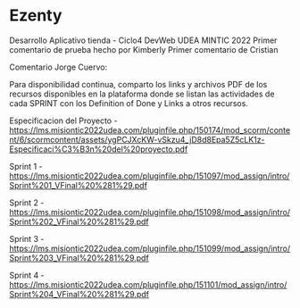 # Ezenty
Desarrollo Aplicativo tienda - Ciclo4 DevWeb UDEA MINTIC 2022
Primer comentario de prueba hecho por Kimberly
Primer comentario de Cristian 


Comentario Jorge Cuervo:

Para disponibilidad continua, comparto los links y archivos PDF de los recursos disponibles en la plataforma donde se listan las actividades de cada SPRINT con los Definition of Done y Links a otros recursos.

Especificacion del Proyecto - https://lms.misiontic2022udea.com/pluginfile.php/150174/mod_scorm/content/6/scormcontent/assets/ygPCJXcKW-vSkzu4_jD8d8Epa5Z5cLK1z-Especificaci%C3%B3n%20del%20proyecto.pdf

Sprint 1 - https://lms.misiontic2022udea.com/pluginfile.php/151097/mod_assign/intro/Sprint%201_VFinal%20%281%29.pdf

Sprint 2 - https://lms.misiontic2022udea.com/pluginfile.php/151098/mod_assign/intro/Sprint%202_VFinal%20%281%29.pdf

Sprint 3 - https://lms.misiontic2022udea.com/pluginfile.php/151099/mod_assign/intro/Sprint%203_VFinal%20%281%29.pdf

Sprint 4 - https://lms.misiontic2022udea.com/pluginfile.php/151101/mod_assign/intro/Sprint%204_VFinal%20%281%29.pdf